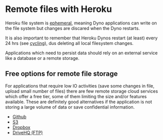 # Remote files with Heroku

Heroku file system is [ephemeral](https://devcenter.heroku.com/articles/dynos#ephemeral-filesystem), meaning Dyno applications can write on the file system but 
changes are discared when the Dyno restarts.

It is also important to remember that Heroku Dynos restart (at least) every 24 hrs (see [cycling](https://devcenter.heroku.com/articles/dynos#restarting)), 
dus deleting all local filesystem changes.

Applications which need to persist data should rely on an external service like a database or a remote storage.

## Free options for remote file storage 

For applications that require low IO activities (save some changes in file, upload small number of files) there are 
few remote storage cloud services which offer a free tier, some of them limiting the size and/or features available.
These are definitely good alternatives if the application is not storing a large volume of data or save confidential information.

* [Github](app/doc/Github.md)
* [S3](app/doc/S3.md)
* [Dropbox](app/doc/Dropbox.md)
* [DriveHQ (FTP)](app/doc/DriveHQ.md)


